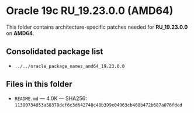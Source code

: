 # Oracle 19c RU_19.23.0.0 (AMD64)

This folder contains architecture-specific patches needed for **RU_19.23.0.0** on **AMD64**.

## Consolidated package list

- `../../oracle_package_names_amd64_19.23.0.0`

## Files in this folder

- `README.md` — 4.0K — SHA256: `11380734053a58378def6c3d642740c48b399e04963cb468b472b687a076fded`